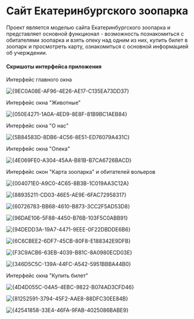 # Сайт Екатеринбургского зоопарка
Проект является моделью сайта Екатеринбургского зоопарка и представляет основной функционал - возможность познакомиться с обитателями зоопарка и взять опеку над одним из них, купить билет в зоопарк и просмотреть карту, ознакомиться с основной информацией об учерждении. 

#### Скришоты интерфейса приложения

Интерфейс главного окна

![{9EC0A08E-AF96-4E26-AE17-C135EA73DD37}](https://github.com/user-attachments/assets/f764b6f6-8418-4380-b12f-e9180685c43b)

Интерфейс окна "Животные"

![{050E4271-1A0A-4ED9-8E8F-81B9BC1AEB84}](https://github.com/user-attachments/assets/8ec396e4-91e9-4e27-a066-a67e05c6b68a)

Интерфейс окна "О нас"

![{5B84583D-8DB6-4C56-8E51-ED76079A431C}](https://github.com/user-attachments/assets/511815da-2455-42f3-ad53-2225f8c3e2d1)

Интерфейс окна "Опека"

![{4E069FE0-A304-45AA-B81B-B7CA6726BACD}](https://github.com/user-attachments/assets/8e115ad6-33a4-411b-9ddf-6c35a14bcf4d)

Интерфейс окон "Карта зоопарка" и обитателей вольеров

![{004071E0-A9C0-4C65-8B3B-1C019AA3C12A}](https://github.com/user-attachments/assets/c837c832-fb91-452d-bc50-6244fe20d4f0)

![{88935211-CD03-46E5-AE9E-6FAC72958317}](https://github.com/user-attachments/assets/b6971075-b15f-4065-921a-d845c507489e)

![{60726783-BB68-4610-B873-3CC2F5AD53D8}](https://github.com/user-attachments/assets/04bed312-846e-452d-9289-65992ada7669)

![{96DAE106-5F88-4450-B76B-103F5C0ABB91}](https://github.com/user-attachments/assets/53249804-0db1-4987-9d0b-621b36f159c1)

![{94DEDD3A-19A7-4471-9EEE-0F22DBDDE6B6}](https://github.com/user-attachments/assets/c8ad9eba-0314-46e8-9070-8477511aac04)

![{6C6CBEE2-6DF7-45CB-80F8-E188342E9DFB}](https://github.com/user-attachments/assets/57ea94f6-20dd-457f-aff2-aad634bb2dd4)

![{F3C9ACB6-63EB-4039-B81C-8A0980ECD03E}](https://github.com/user-attachments/assets/d1a513d1-b012-4c44-9835-dfbbac522d22)

![{346D5C5C-139A-44FC-A542-5951BBBA44B0}](https://github.com/user-attachments/assets/4f0fa80c-b7bd-4ae4-8839-285d0ccfe12d)

Интерфейс окна "Купить билет"

![{4D4D055C-04A5-4EBC-9822-B074AD3CFD46}](https://github.com/user-attachments/assets/e4d4e50b-7164-4e53-9cb5-9b0eb1119411)

![{81252591-3794-45F2-AAE8-88DFC30EE84B}](https://github.com/user-attachments/assets/b965a052-66bd-4e3c-9605-ec3a9025e937)

![{42541858-33E4-46FA-9FAB-4025086BABE9}](https://github.com/user-attachments/assets/8e307b78-945d-4784-8284-48b3f8fa4261)
